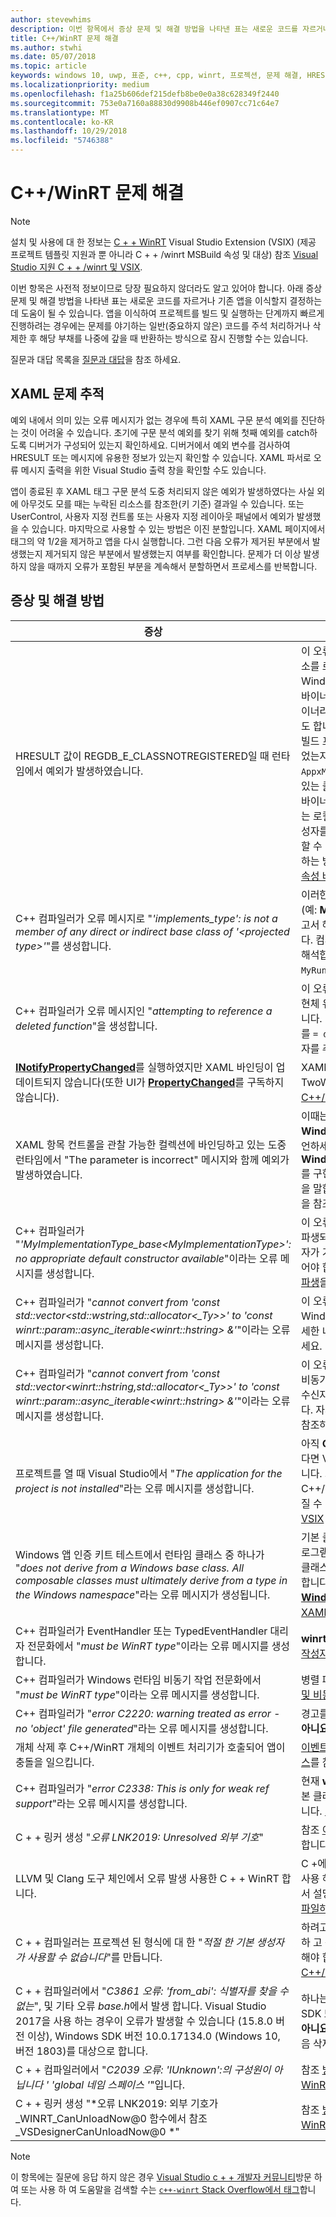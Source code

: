 ```yaml
---
author: stevewhims
description: 이번 항목에서 증상 문제 및 해결 방법을 나타낸 표는 새로운 코드를 자르거나 기존 앱을 이식할지 결정하는 데 도움이 될 수 있습니다.
title: C++/WinRT 문제 해결
ms.author: stwhi
ms.date: 05/07/2018
ms.topic: article
keywords: windows 10, uwp, 표준, c++, cpp, winrt, 프로젝션, 문제 해결, HRESULT, 오류
ms.localizationpriority: medium
ms.openlocfilehash: f1a25b606def215defb8be0e0a38c628349f2440
ms.sourcegitcommit: 753e0a7160a88830d9908b446ef0907cc71c64e7
ms.translationtype: MT
ms.contentlocale: ko-KR
ms.lasthandoff: 10/29/2018
ms.locfileid: "5746388"
---
```

# <a name="troubleshooting-cwinrt-issues"></a>C++/WinRT 문제 해결

> [!NOTE]
> 설치 및 사용에 대 한 정보는 [C + + WinRT](/windows/uwp/cpp-and-winrt-apis/intro-to-using-cpp-with-winrt) Visual Studio Extension (VSIX) (제공 프로젝트 템플릿 지원과 뿐 아니라 C + + /winrt MSBuild 속성 및 대상) 참조 [Visual Studio 지원 C + + /winrt 및 VSIX](intro-to-using-cpp-with-winrt.md#visual-studio-support-for-cwinrt-and-the-vsix).

이번 항목은 사전적 정보이므로 당장 필요하지 않더라도 알고 있어야 합니다. 아래 증상 문제 및 해결 방법을 나타낸 표는 새로운 코드를 자르거나 기존 앱을 이식할지 결정하는 데 도움이 될 수 있습니다. 앱을 이식하여 프로젝트를 빌드 및 실행하는 단계까지 빠르게 진행하려는 경우에는 문제를 야기하는 일반(중요하지 않은) 코드를 주석 처리하거나 삭제한 후 해당 부채를 나중에 갚을 때 반환하는 방식으로 잠시 진행할 수는 있습니다.

질문과 대답 목록을 [질문과 대답](faq.md)을 참조 하세요.

## <a name="tracking-down-xaml-issues"></a>XAML 문제 추적
예외 내에서 의미 있는 오류 메시지가 없는 경우에 특히 XAML 구문 분석 예외를 진단하는 것이 어려울 수 있습니다. 초기에 구문 분석 예외를 찾기 위해 첫째 예외를 catch하도록 디버거가 구성되어 있는지 확인하세요. 디버거에서 예외 변수를 검사하여 HRESULT 또는 메시지에 유용한 정보가 있는지 확인할 수 있습니다. XAML 파서로 오류 메시지 출력을 위한 Visual Studio 출력 창을 확인할 수도 있습니다.

앱이 종료된 후 XAML 태그 구문 분석 도중 처리되지 않은 예외가 발생하였다는 사실 외에 아무것도 모를 때는 누락된 리소스를 참조한(키 기준) 결과일 수 있습니다. 또는 UserControl, 사용자 지정 컨트롤 또는 사용자 지정 레이아웃 패널에서 예외가 발생했을 수 있습니다. 마지막으로 사용할 수 있는 방법은 이진 분할입니다. XAML 페이지에서 태그의 약 1/2을 제거하고 앱을 다시 실행합니다. 그런 다음 오류가 제거된 부분에서 발생했는지 제거되지 않은 부분에서 발생했는지 여부를 확인합니다. 문제가 더 이상 발생하지 않을 때까지 오류가 포함된 부분을 계속해서 분할하면서 프로세스를 반복합니다.

## <a name="symptoms-and-remedies"></a>증상 및 해결 방법
| 증상 | 해결 방법 |
|---------|--------|
| HRESULT 값이 REGDB_E_CLASSNOTREGISTERED일 때 런타임에서 예외가 발생하였습니다. | 이 오류가 발생하는 한 가지 원인은 Windows 런타임 구성 요소를 로드할 수 없기 때문입니다. 이때는 구성 요소의 Windows 런타임 메타데이터 파일(`.winmd`) 이름이 구성 요소 바이너리의 이름(`.dll`)과 동일한지 확인하세요. 구성 요소 바이너리는 프로젝트의 이름이자 루트 네임스페이스의 이름이기도 합니다. 또한 Windows 런타임 메타데이터와 바이너리가 빌드 프로세스를 통해 사용할 앱의 `Appx` 폴더로 정확히 복사되었는지도 확인하세요. 그 밖에 사용할 앱의 `AppxManifest.xml`(`Appx` 폴더에 위치함) 파일에 활성화할 수 있는 클래스를 정확히 선언한 **&lt;InProcessServer&gt;** 요소와 바이너리 이름이 포함되어 있는지도 확인해야 합니다. 이 오류는 로컬에 구현된 런타임 클래스를 프로젝션된 형식의 기본 생성자를 통해 인스턴스화하는 실수를 저지르는 경우에도 발생할 수 있습니다. 이러한 경우 프로젝션된 형식을 올바르게 사용하는 방법에 대한 자세한 내용은 [XAML 컨트롤, C++/WinRT 속성 바인딩](binding-property.md)을 참조하세요. |
| C++ 컴파일러가 오류 메시지로 "*'implements_type': is not a member of any direct or indirect base class of '&lt;projected type&gt;'*"를 생성합니다. | 이러한 오류는 구현체 유형의 네임스페이스-비정규화 이름(예: **MyRuntimeClass**, for example)으로 **make**를 호출하고서 해당 유형의 헤더를 추가하지 않았을 때 발생할 수 있습니다. 컴파일러는 **MyRuntimeClass**를 프로젝션된 형식으로 해석합니다. 이 문제를 해결하려면 구현체 유형의 헤더(예: `MyRuntimeClass.h`)를 추가해야 합니다. |
| C++ 컴파일러가 오류 메시지인 "*attempting to reference a deleted function*"을 생성합니다. | 이 오류는 **make**를 호출하면서 템플릿 매개 변수로 전달할 구현체 유형에 `= delete` 기본 생성자가 있을 때 발생할 수 있습니다. 이때는 구현체 유형의 헤더 파일을 편집하여 `= delete`를 `= default`로 변경하세요. 또한 런타임 클래스 IDL에 생성자를 추가해도 좋습니다. |
| [**INotifyPropertyChanged**](/uwp/api/windows.ui.xaml.data.inotifypropertychanged)를 실행하였지만 XAML 바인딩이 업데이트되지 않습니다(또한 UI가 [**PropertyChanged**](/uwp/api/windows.ui.xaml.data.inotifypropertychanged.PropertyChanged)를 구독하지 않습니다). | XAML 태그의 바인딩 표현식에서 `Mode=OneWay`(또는 TwoWay)로 설정해야 합니다. [XAML 컨트롤, a C++/WinRT 속성 바인딩](binding-property.md)을 참조하세요. |
| XAML 항목 컨트롤을 관찰 가능한 컬렉션에 바인딩하고 있는 도중 런타임에서 "The parameter is incorrect" 메시지와 함께 예외가 발생하였습니다. | 이때는 IDL 및 구현체에서 관찰 가능한 컬렉션을 모두 **Windows.Foundation.Collections.IVector<IInspectable>** 유형으로 선언하세요. 단, **Windows.Foundation.Collections.IObservableVector<T>** 를 구현하는 개체는 반환해야 합니다. 여기에서 T는 요소 유형을 말합니다. [XAML 항목 컨트롤, C++/WinRT 컬렉션 바인딩](binding-collection.md)을 참조하세요.  |
| C++ 컴파일러가 "*'MyImplementationType_base&lt;MyImplementationType&gt;': no appropriate default constructor available*"이라는 오류 메시지를 생성합니다.|이 오류는 특수(non-trivial) 생성자를 가지고 있는 유형에서 파생되었을 때 발생할 수 있습니다. 이때는 파생된 유형의 생성자가 기본 유형의 생성자에게 필요한 매개 변수와 함께 전달되어야 합니다. 유효 예제는 [특수 생성자를 가지고 있는 유형에서 파생](author-apis.md#deriving-from-a-type-that-has-a-non-default-constructor)을 참조하세요.|
| C++ 컴파일러가 "*cannot convert from 'const std::vector&lt;std::wstring,std::allocator&lt;_Ty&gt;&gt;' to 'const winrt::param::async_iterable&lt;winrt::hstring&gt; &'*"이라는 오류 메시지를 생성합니다.|이 오류는 std::wstring에서 std::vector를 컬렉션이 필요한 Windows 런타임 API에게 전달할 때 발생할 수 있습니다. 자세한 내용은 [표준 C++ 데이터 형식 및 C++/WinRT](std-cpp-data-types.md)를 참조하세요.|
| C++ 컴파일러가 "*cannot convert from 'const std::vector&lt;winrt::hstring,std::allocator&lt;_Ty&gt;&gt;' to 'const winrt::param::async_iterable&lt;winrt::hstring&gt; &'*"이라는 오류 메시지를 생성합니다.|이 오류는 winrt::hstring에서 std::vector를 컬렉션이 필요한 비동기식 Windows 런타임 API로 전달하면서 벡터를 비동기 수신자로 복사하거나 이동시키지 않았을 때 발생할 수 있습니다. 자세한 내용은 [표준 C++ 데이터 형식 및 C++/WinRT](std-cpp-data-types.md)를 참조하세요.|
| 프로젝트를 열 때 Visual Studio에서 "*The application for the project is not installed*"라는 오류 메시지를 생성합니다.|아직 **C++ 개발용 Windows 유니버설 도구**를 설치하지 않았다면 Visual Studio의 **새 프로젝트** 대화 상자에서 설치해야 합니다. 그래도 문제가 해결되지 않으면 프로젝트가 C++/WinRT Visual Studio Extension(VSIX)에 따라 달라질 수 있습니다([C++/WinRT에 대한 Visual Studio 지원 및 VSIX](intro-to-using-cpp-with-winrt.md#visual-studio-support-for-cwinrt-and-the-vsix) 참조).|
| Windows 앱 인증 키트 테스트에서 런타임 클래스 중 하나가 "*does not derive from a Windows base class. All composable classes must ultimately derive from a type in the Windows namespace*"라는 오류 메시지가 생성됩니다.|기본 클래스에서 파생 되는 런타임 클래스 (선언 하는 응용 프로그램에서) 라고는 *구성 가능한* 클래스입니다. 구성 가능한 클래스의 최종 기본 클래스 네임 스페이스로 시작; 형식 이어야 합니다. 예를 들어 [**Windows.UI.Xaml.DependencyObject**](/uwp/api/windows.ui.xaml.dependencyobject)합니다. 참조 [XAML 컨트롤, 바인딩 C + + /winrt 속성](binding-property.md) 더 자세한 합니다.|
| C++ 컴파일러가 EventHandler 또는 TypedEventHandler 대리자 전문화에서 "*must be WinRT type*"이라는 오류 메시지를 생성합니다.|**winrt::delegate&lt;...T&gt;** 를 대신 사용하세요. [C++/WinRT의 작성자 이벤트](author-events.md)를 참조하세요.|
| C++ 컴파일러가 Windows 런타임 비동기 작업 전문화에서 "*must be WinRT type*"이라는 오류 메시지를 생성합니다.|병렬 패턴 라이브러리(PPL) [**작업**](https://msdn.microsoft.com/library/hh750113)을 대신 반환하세요. [동시성 및 비동기 작업](concurrency.md)을 참조하세요.|
| C++ 컴파일러가 "*error C2220: warning treated as error - no 'object' file generated*"라는 오류 메시지를 생성합니다.|경고를 수정 하거나 설정 **C/c + +**>**일반**>**경고를 오류로 처리** **아니요 (/ WX-)**.|
| 개체 삭제 후 C++/WinRT 개체의 이벤트 처리기가 호출되어 앱이 충돌을 일으킵니다.|[이벤트 처리 대리자를 사용 하 여 *이* 포인터를 안전 하 게 액세스](weak-references.md#safely-accessing-the-this-pointer-with-an-event-handling-delegate)를 참조 하십시오.|
| C++ 컴파일러가 "*error C2338: This is only for weak ref support*"라는 오류 메시지를 생성합니다.|현재 **winrt::no_weak_ref** 마커 구조체를 템플릿 인수로 기본 클래스에게 전달한 유형에 대해 약한 참조를 요청하고 있습니다. [약한 참조 지원의 옵트아웃](weak-references.md#opting-out-of-weak-reference-support)을 참조 하세요.|
| C + + 링커 생성 "*오류 LNK2019: Unresolved 외부 기호*"|참조 [이유는 링커 링커에서 "LNK2019: 외부 기호가" 오류?](faq.md#why-is-the-linker-giving-me-a-lnk2019-unresolved-external-symbol-error)합니다.|
| LLVM 및 Clang 도구 체인에서 오류 발생 사용한 C + + WinRT 합니다.|C +에 LLVM 및 Clang 도구 체인은 지원 되지 + 다음 방법을 사용 하 여 그 내부적으로 에뮬레이션 하려고 하지만 WinRT에서 설명 하는 것 같은 실험을 시도할 수 [LLVM/Clang C + 컴파일하는 데 사용할 수 있나요 + WinRT?](faq.md#can-i-use-llvmclang-to-compile-with-cwinrt)합니다.|
| C + + 컴파일러는 프로젝션 된 형식에 대 한 "*적절 한 기본 생성자가 사용할 수 없습니다*"를 만듭니다. | 하려고 하는 런타임 클래스 개체를 초기화를 지연 하 또는 사용 하 고 동일한 프로젝트에서 런타임 클래스를 구현할 경우 호출 해야 합니다 `nullptr_t` 생성자입니다. 자세한 정보는 [C++/WinRT를 통한 API 사용](consume-apis.md)을 참조하세요. |
| C + + 컴파일러에서 "*C3861 오류: 'from_abi': 식별자를 찾을 수 없는*", 및 기타 오류 *base.h*에서 발생 합니다. Visual Studio 2017을 사용 하는 경우이 오류가 발생할 수 있습니다 (15.8.0 버전 이상), Windows SDK 버전 10.0.17134.0 (Windows 10, 버전 1803)를 대상으로 합니다. | 하나는 이후 (자세한 준수)를 대상으로 버전의 Windows SDK 또는 프로젝트 속성 집합 **C/c + +** > **언어** > **적합성 모드: 아니요** (또한 경우 **허용 /-**  >  **언어** >  **추가 옵션****명령줄** 다음 삭제). |
| C + + 컴파일러에서 "*C2039 오류: 'IUnknown':의 구성원이 아닙니다 ' \'global 네임 스페이스 '*"입니다. | 참조 [방법을 대상을 C + + Windows SDK의 최신 버전으로 WinRT 프로젝트](news.md#how-to-retarget-your-cwinrt-project-to-a-later-version-of-the-windows-sdk). |
| C + + 링커 생성 "*오류 LNK2019: 외부 기호가 _WINRT_CanUnloadNow@0 함수에서 참조 _VSDesignerCanUnloadNow@0 *" | 참조 [방법을 대상을 C + + Windows SDK의 최신 버전으로 WinRT 프로젝트](news.md#how-to-retarget-your-cwinrt-project-to-a-later-version-of-the-windows-sdk). |

> [!NOTE]
> 이 항목에는 질문에 응답 하지 않은 경우 [Visual Studio c + + 개발자 커뮤니티](https://developercommunity.visualstudio.com/spaces/62/index.html)방문 하 여 또는 사용 하 여 도움말을 검색할 수는 [ `c++-winrt` Stack Overflow에서 태그](https://stackoverflow.com/questions/tagged/c%2b%2b-winrt)합니다.
